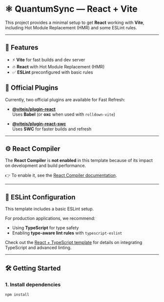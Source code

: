 # ⚛️ QuantumSync — React + Vite

This project provides a minimal setup to get **React** working with **Vite**, including Hot Module Replacement (HMR) and some ESLint rules.

---

## 🚀 Features
- ⚡ **Vite** for fast builds and dev server  
- 🔥 **React** with Hot Module Replacement (HMR)  
- ✅ **ESLint** preconfigured with basic rules  


## 🔌 Official Plugins
Currently, two official plugins are available for Fast Refresh:

- **[@vitejs/plugin-react](https://github.com/vitejs/vite/tree/main/packages/plugin-react)**  
  Uses **Babel** (or **oxc** when used with `rolldown-vite`)  

- **[@vitejs/plugin-react-swc](https://github.com/vitejs/vite-plugin-react-swc)**  
  Uses **SWC** for faster builds and refresh  

---

## ⚙️ React Compiler
The **React Compiler** is **not enabled** in this template because of its impact on development and build performance.  

👉 To enable it, see the [React Compiler documentation](https://react.dev/blog/2023/03/16/introducing-react-compiler).

---

## 📏 ESLint Configuration
This template includes a basic ESLint setup.  

For production applications, we recommend:
- Using **TypeScript** for type safety  
- Enabling **type‑aware lint rules** with `typescript-eslint`  

Check out the [React + TypeScript template](https://github.com/vitejs/vite/tree/main/packages/create-vite/template-react-ts) for details on integrating TypeScript and advanced linting.

---

## 🛠️ Getting Started

### 1. Install dependencies
```bash
npm install  
